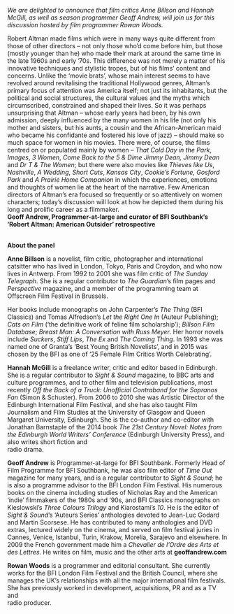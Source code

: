 

_We are delighted to announce that film critics Anne Billson and Hannah McGill, as well as season programmer Geoff Andrew, will join us for this discussion hosted by film programmer Rowan Woods._

Robert Altman made films which were in many ways quite different from those of other directors – not only those who’d come before him, but those (mostly younger than he) who made their mark at around the same time in the late 1960s and early ’70s. This difference was not merely a matter of his innovative techniques and stylistic tropes, but of his films’ content and concerns. Unlike the ‘movie brats’, whose main interest seems to have revolved around revitalising the traditional Hollywood genres, Altman’s primary focus of attention was America itself; not just its inhabitants, but the political and social structures, the cultural values and the myths which circumscribed, constrained and shaped their lives. So it was perhaps unsurprising that Altman – whose early years had been, by his own admission, deeply influenced by the many women in his life (not only his mother and sisters, but his aunts, a cousin and the African-American maid who became his confidante and fostered his love of jazz) – should make so much space for women in his movies. There were, of course, the films centred on or populated mainly by women – _That Cold Day in the Park_, _Images_, _3 Women_, _Come Back to the 5 & Dime Jimmy Dean, Jimmy Dean_ and _Dr T & The Women_; but there were also movies like _Thieves like Us_, _Nashville_, _A Wedding_, _Short Cuts_, _Kansas City_, _Cookie’s Fortune,_ _Gosford Park_ and _A Prairie Home Companion_ in which the experiences, emotions and thoughts of women lie at the heart of the narrative. Few American directors of Altman’s era focused so frequently or so attentively on women characters; today’s discussion will look at how he depicted them during his long and prolific career as a filmmaker.  
**Geoff Andrew, Programmer-at-large and curator of BFI Southbank’s  
‘Robert Altman: American Outsider’ retrospective**
<br><br>

**About the panel**  

**Anne Billson** is a novelist, film critic, photographer and international catsitter who has lived in London, Tokyo, Paris and Croydon, and who now lives in Antwerp. From 1992 to 2001 she was film critic of _The Sunday Telegraph_.  She is a regular contributor to _The Guardian_’s film pages and _Perspective_ magazine, and a member of the programming team at Offscreen Film Festival in Brussels.

Her books include monographs on John Carpenter’s _The Thing_ (BFI Classics) and Tomas Alfredson’s _Let the Right One In_ (Auteur Publishing); _Cats on Film_ (‘the definitive work of feline film scholarship’); _Billson Film Database_; _Breast Man: A Conversation with Russ Meyer_. Her horror novels include _Suckers_, _Stiff Lips_, _The Ex_ and _The Coming Thing_. In 1993 she was named one of Granta’s ‘Best Young British Novelists’, and in 2015 was chosen by the BFI as one of ‘25 Female Film Critics Worth Celebrating’.

**Hannah McGill** is a freelance writer, critic and editor based in Edinburgh.  She is a regular contributor to _Sight & Sound_ magazine, to BBC arts and culture programmes, and to other film and television publications, most recently _Off the Back of a Truck: Unofficial Contraband for the Sopranos Fan_ (Simon & Schuster). From 2006 to 2010 she was Artistic Director of the Edinburgh International Film Festival, and she has also taught Film Journalism and Film Studies at the University of Glasgow and Queen Margaret University, Edinburgh. She is the co-author and co-editor with Jonathan Barnstaple of the 2014 book _The 21st Century Novel: Notes from the Edinburgh World Writers’ Conference_ (Edinburgh University Press), and also writes short fiction and  
radio drama.

**Geoff Andrew** is Programmer-at-large for BFI Southbank. Formerly Head of Film Programme for BFI Southbank, he was also film editor of _Time Out_ magazine for many years, and is a regular contributor to _Sight & Sound_; he is also a programme advisor to the BFI London Film Festival. His numerous books on the cinema including studies of Nicholas Ray and the American ‘indie’ filmmakers of the 1980s and ‘90s, and BFI Classics monographs on Kieslowski’s _Three Colours Trilogy_ and Kiarostami’s _10_. He is the editor of _Sight & Sound_’s ‘Auteurs Series’ anthologies devoted to Jean-Luc Godard and Martin Scorsese. He has contributed to many anthologies and DVD extras, lectured widely on the cinema, and served on film festival juries in Cannes, Venice, Istanbul, Turin, Krakow, Morelia, Sarajevo and elsewhere. In 2009 the French government made him a _Chevalier de l’Ordre des Arts et des Lettres._ He writes on film, music and the other arts at **geoffandrew.com**

**Rowan Woods** is a programmer and editorial consultant. She currently works for the BFI London Film Festival and the British Council, where she manages the UK’s relationships with all the major international film festivals. She has previously worked in development, acquisitions, PR and as a TV and  
radio producer.
<!--stackedit_data:
eyJoaXN0b3J5IjpbLTIwMDU4OTU5OTJdfQ==
-->